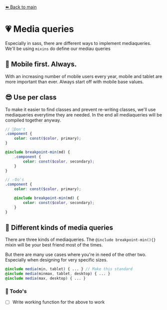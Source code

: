 [⬅️ Back to main](README.md)

# 💗 Media queries
Especially in sass, there are different ways to implement mediaqueries. We'll be using `mixins` do define our mediau queries

## 📱 Mobile first. Always.
With an increasing number of mobile users every year, mobile and tablet are more important than ever. Always start off with mobile base values.

## 😎 Use per class
To make it easier to find classes and prevent re-writing classes, we'll use mediaqueries everytime they are needed. In the end all mediaqueries will be compiled together anyway.

```scss
// 🚫Don't
.component {
    color: const($color, primary);
}

@include breakpoint-min(md) {
    .component {
        color: const($color, secondary);
    }
}

// ✅Do's
.component {
    color: const($color, primary);

    @include breakpoint-min(md) {
        color: const($color, secondary);
    }   
}
```

## 🤪 Different kinds of media queries
There are three kinds of mediaqueries. The `@include breakpoint-min(){}` mixin will be your best friend most of the times.

But there are many use cases where you're in need of the other two. Especially when designing for very specific sizes.
```scss
@include media(min, tablet) { ... } // Make this standard
@include media(minmax, tablet, desktop) { ... }
@include media(max, desktop) { ... }
```

### 🚧 Todo's
- [ ] Write working function for the above to work 
